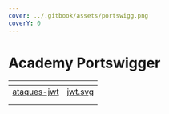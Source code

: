 ```yaml
---
cover: ../.gitbook/assets/portswigg.png
coverY: 0
---
```


# Academy Portswigger

<table data-view="cards"><thead><tr><th data-card-target data-type="content-ref"></th><th data-hidden data-card-cover data-type="files"></th></tr></thead><tbody><tr><td><a href="ataques-jwt/">ataques-jwt</a></td><td><a href="../.gitbook/assets/jwt.svg">jwt.svg</a></td></tr><tr><td></td><td></td></tr><tr><td></td><td></td></tr></tbody></table>



